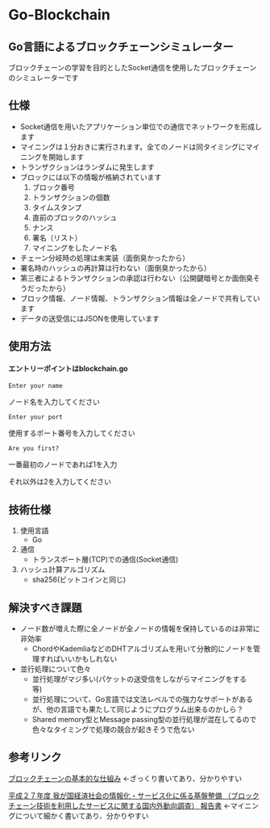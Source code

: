 # Go-Blockchain
## Go言語によるブロックチェーンシミュレーター
ブロックチェーンの学習を目的としたSocket通信を使用したブロックチェーンのシミュレーターです

## 仕様
- Socket通信を用いたアプリケーション単位での通信でネットワークを形成します
- マイニングは１分おきに実行されます。全てのノードは同タイミングにマイニングを開始します
- トランザクションはランダムに発生します
- ブロックには以下の情報が格納されています
   1. ブロック番号
   2. トランザクションの個数
   3. タイムスタンプ
   4. 直前のブロックのハッシュ
   5. ナンス
   6. 署名（リスト）
   7. マイニングをしたノード名
- チェーン分岐時の処理は未実装（面倒臭かったから）
- 署名時のハッシュの再計算は行わない（面倒臭かったから）
- 第三者によるトランザクションの承認は行わない（公開鍵暗号とか面倒臭そうだったから）
- ブロック情報、ノード情報、トランザクション情報は全ノードで共有しています
- データの送受信にはJSONを使用しています

## 使用方法
#### エントリーポイントはblockchain.go

`Enter your name`

ノード名を入力してください

`Enter your port`

使用するポート番号を入力してください

`Are you first?`

一番最初のノードであれば1を入力

それ以外は2を入力してください


## 技術仕様
1. 使用言語
   - Go
2. 通信
   - トランスポート層(TCP)での通信(Socket通信)
3. ハッシュ計算アルゴリズム
   - sha256(ビットコインと同じ)
   
## 解決すべき課題
 - ノード数が増えた際に全ノードが全ノードの情報を保持しているのは非常に非効率
    - ChordやKademliaなどのDHTアルゴリズムを用いて分散的にノードを管理すればいいかもしれない
 - 並行処理について色々
    - 並行処理がマジ多い(パケットの送受信をしながらマイニングをする　等)
    - 並行処理について、Go言語では文法レベルでの強力なサポートがあるが、他の言語でも果たして同じようにプログラム出来るのかしら？
    - Shared memory型とMessage passing型の並行処理が混在してるので色々なタイミングで処理の競合が起きそうで危ない
    
## 参考リンク
[ブロックチェーンの基本的な仕組み](https://blockchain-jp.com/guides/4) ←ざっくり書いてあり、分かりやすい

[平成２７年度  我が国経済社会の情報化・サービス化に係る基盤整備
（ブロックチェーン技術を利用したサービスに関する国内外動向調査） 
報告書](http://www.meti.go.jp/press/2016/04/20160428003/20160428003-2.pdf) ←マイニングについて細かく書いてあり、分かりやすい


    
